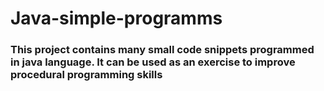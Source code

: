 # Java-simple-programms


### This project contains many small code snippets programmed in **java** language. It can be used as an exercise to improve procedural programming skills


